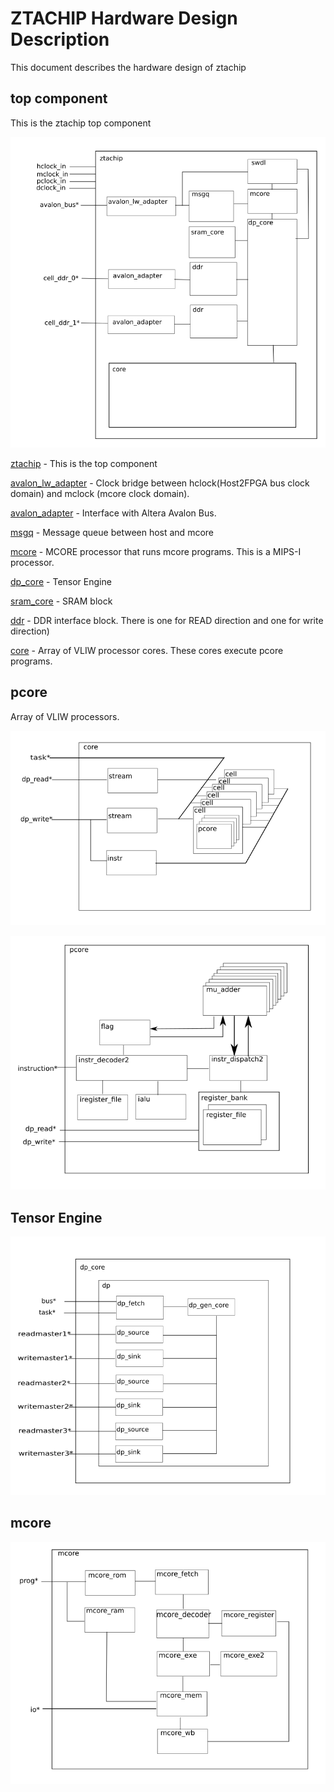 # ZTACHIP Hardware Design Description

This document describes the hardware design of ztachip

## top component

This is the ztachip top component

![top](images/top.png)

[ztachip](https://github.com/ztachip/ztachip/blob/master/hardware/HDL/top/ztachip.vhd) - This is the top component

[avalon_lw_adapter](https://github.com/ztachip/ztachip/blob/master/hardware/HDL/top/avalon_lw_adapter.vhd) - Clock bridge between hclock(Host2FPGA bus clock domain) and mclock (mcore clock domain).

[avalon_adapter](https://github.com/ztachip/ztachip/blob/master/hardware/HDL/top/avalon_adapter.vhd) - Interface with Altera Avalon Bus.

[msgq](https://github.com/ztachip/ztachip/blob/master/hardware/HDL/top/msgq.vhd) - Message queue between host and mcore

[mcore](https://github.com/ztachip/ztachip/blob/master/hardware/HDL/mcore/mcore.vhd) - MCORE processor that runs mcore programs. This is a MIPS-I processor.

[dp_core](https://github.com/ztachip/ztachip/blob/master/hardware/HDL/dp/dp_core.vhd) - Tensor Engine

[sram_core](https://github.com/ztachip/ztachip/blob/master/hardware/HDL/top/sram_core.vhd) - SRAM block

[ddr](https://github.com/ztachip/ztachip/blob/master/hardware/HDL/top/ddr.vhd) - DDR interface block. There is one for READ direction and one for write direction)

[core](https://github.com/ztachip/ztachip/blob/master/hardware/HDL/pcore/core.vhd) - Array of VLIW processor cores. These cores execute pcore programs.

## pcore 

Array of VLIW processors.

![core](images/core.png)

![pcore](images/pcore.png)

## Tensor Engine

![tensor engine](images/dp_core.png)

## mcore 

![mcore](images/mcore.png)


